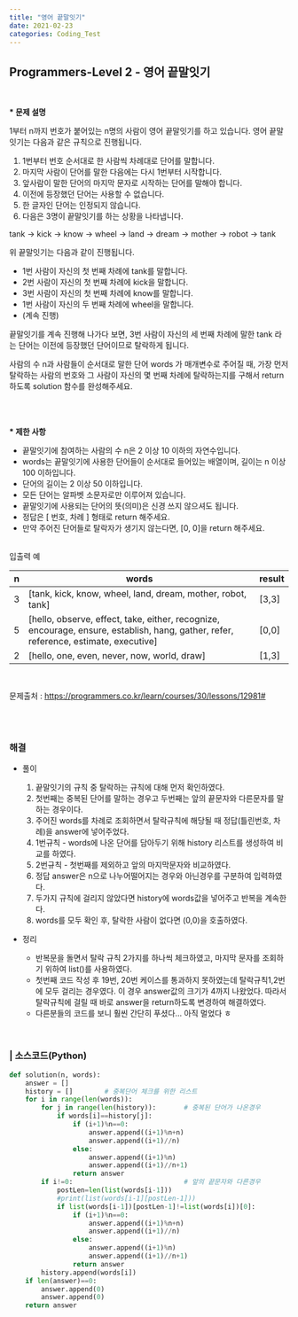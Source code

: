 ```yaml
---
title: "영어 끝말잇기"
date: 2021-02-23
categories: Coding_Test
---
```


## Programmers-Level 2 - 영어 끝말잇기
<br>

<b>* 문제 설명</b><br>

1부터 n까지 번호가 붙어있는 n명의 사람이 영어 끝말잇기를 하고 있습니다. 영어 끝말잇기는 다음과 같은 규칙으로 진행됩니다.

1. 1번부터 번호 순서대로 한 사람씩 차례대로 단어를 말합니다.
2. 마지막 사람이 단어를 말한 다음에는 다시 1번부터 시작합니다.
3. 앞사람이 말한 단어의 마지막 문자로 시작하는 단어를 말해야 합니다.
4. 이전에 등장했던 단어는 사용할 수 없습니다.
5. 한 글자인 단어는 인정되지 않습니다.
6. 다음은 3명이 끝말잇기를 하는 상황을 나타냅니다.

tank → kick → know → wheel → land → dream → mother → robot → tank

위 끝말잇기는 다음과 같이 진행됩니다.

- 1번 사람이 자신의 첫 번째 차례에 tank를 말합니다.
- 2번 사람이 자신의 첫 번째 차례에 kick을 말합니다.
- 3번 사람이 자신의 첫 번째 차례에 know를 말합니다.
- 1번 사람이 자신의 두 번째 차례에 wheel을 말합니다.
- (계속 진행)

끝말잇기를 계속 진행해 나가다 보면, 3번 사람이 자신의 세 번째 차례에 말한 tank 라는 단어는 이전에 등장했던 단어이므로 탈락하게 됩니다.

사람의 수 n과 사람들이 순서대로 말한 단어 words 가 매개변수로 주어질 때, 가장 먼저 탈락하는 사람의 번호와 그 사람이 자신의 몇 번째 차례에 탈락하는지를 구해서 return 하도록 solution 함수를 완성해주세요.

<br>

<br><b>* 제한 사항</b>

* 끝말잇기에 참여하는 사람의 수 n은 2 이상 10 이하의 자연수입니다.
* words는 끝말잇기에 사용한 단어들이 순서대로 들어있는 배열이며, 길이는 n 이상 100 이하입니다.
* 단어의 길이는 2 이상 50 이하입니다.
* 모든 단어는 알파벳 소문자로만 이루어져 있습니다.
* 끝말잇기에 사용되는 단어의 뜻(의미)은 신경 쓰지 않으셔도 됩니다.
* 정답은 [ 번호, 차례 ] 형태로 return 해주세요.
* 만약 주어진 단어들로 탈락자가 생기지 않는다면, [0, 0]을 return 해주세요.

<br>
입출력 예<br>

|n|words|result|
|------|------|------|
|3|[tank, kick, know, wheel, land, dream, mother, robot, tank]|[3,3]|
|5|[hello, observe, effect, take, either, recognize, encourage, ensure, establish, hang, gather, refer, reference, estimate, executive]|[0,0]|
|2|[hello, one, even, never, now, world, draw]|[1,3]|

<br>


문제출처 : <https://programmers.co.kr/learn/courses/30/lessons/12981#>

<br><br>

### 해결
* 풀이
    1. 끝말잇기의 규칙 중 탈락하는 규칙에 대해 먼저 확인하였다. 
    2. 첫번째는 중복된 단어를 말하는 경우고 두번째는 앞의 끝문자와 다른문자를 말하는 경우이다. 
    3. 주어진 words를 차례로 조회하면서 탈락규칙에 해당될 때 정답(틀린번호, 차례)을 answer에 넣어주었다. 
    4. 1번규칙 - words에 나온 단어를 담아두기 위해 history 리스트를 생성하여 비교를 하였다. 
    5. 2번규칙 - 첫번째를 제외하고 앞의 마지막문자와 비교하였다. 
    6. 정답 answer은 n으로 나누어떨어지는 경우와 아닌경우를 구분하여 입력하였다. 
    7. 두가지 규칙에 걸리지 않았다면 history에 words값을 넣어주고 반복을 계속한다. 
    8. words를 모두 확인 후, 탈락한 사람이 없다면 (0,0)을 호출하였다. 

    
* 정리 
    - 반복문을 돌면서 탈락 규칙 2가지를 하나씩 체크하였고, 마지막 문자를 조회하기 위하여 list()를 사용하였다. 
    - 첫번째 코드 작성 후 19번, 20번 케이스를 통과하지 못하였는데 탈락규칙1,2번에 모두 걸리는 경우였다. 이 경우 answer값의 크기가 4까지 나왔었다. 따라서 탈락규칙에 걸릴 때 바로 answer을 return하도록 변경하여 해결하였다. 
    - 다른분들의 코드를 보니 훨씬 간단히 푸셨다... 아직 멀었다 ㅎ


<br>

### | 소스코드(Python)
```python 
def solution(n, words):
    answer = []
    history = []        # 중복단어 체크를 위한 리스트
    for i in range(len(words)):
        for j in range(len(history)):       # 중복된 단어가 나온경우
            if words[i]==history[j]:
                if (i+1)%n==0:
                    answer.append((i+1)%n+n)
                    answer.append((i+1)//n)
                else:
                    answer.append((i+1)%n)
                    answer.append((i+1)//n+1)
                return answer
        if i!=0:                            # 앞의 끝문자와 다른경우
            postLen=len(list(words[i-1]))
            #print(list(words[i-1][postLen-1]))
            if list(words[i-1])[postLen-1]!=list(words[i])[0]:
                if (i+1)%n==0:
                    answer.append((i+1)%n+n)
                    answer.append((i+1)//n)
                else:
                    answer.append((i+1)%n)
                    answer.append((i+1)//n+1)
                return answer
        history.append(words[i])
    if len(answer)==0:
        answer.append(0)
        answer.append(0)
    return answer
```
